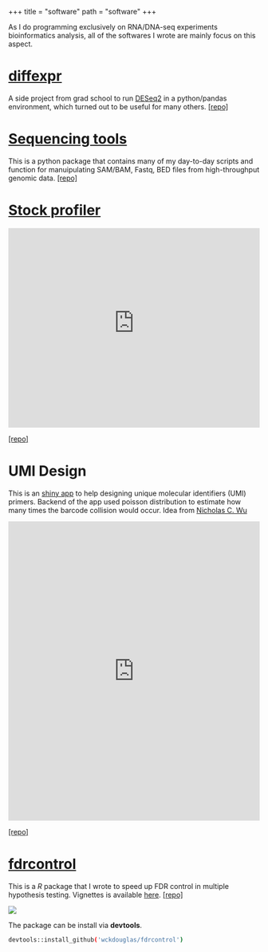 +++
title = "software"
path = "software"
+++

As I do programming exclusively on RNA/DNA-seq experiments bioinformatics analysis, all of the softwares I wrote are mainly focus on this aspect.

# [diffexpr](https://github.com/wckdouglas/diffexpr) #

A side project from grad school to run [DESeq2](https://bioconductor.org/packages/release/bioc/html/DESeq2.html) in a python/pandas environment, which turned out to be useful for many others. [[repo]](https://github.com/wckdouglas/diffexpr)

# [Sequencing tools](https://github.com/wckdouglas/sequencing_tools) #

This is a python package that contains many of my day-to-day scripts and function for manuipulating SAM/BAM, Fastq, BED files from high-throughput genomic data. [[repo]](https://github.com/wckdouglas/sequencing_tools)

# [Stock profiler](https://stock-baseline.onrender.com/) #

<iframe src="https://stock-baseline.onrender.com/" style="border:none ; width: 100%; height: 400px"></iframe>

[[repo]](https://github.com/wckdouglas/wu-stock)

# UMI Design #

This is an [shiny app](https://wckdouglas.shinyapps.io/UMI_design/) to help designing unique molecular identifiers (UMI) primers. Backend of the app used poisson distribution to estimate how many times the barcode collision would occur. Idea from [Nicholas C. Wu](https://wchnicholas.github.io/)

<iframe src="https://wckdouglas.shinyapps.io/UMI_design/" style="border: none; width: 100%; height: 600px"></iframe>

[[repo]](https://github.com/wckdouglas/umi_design)



# [fdrcontrol](https://github.com/wckdouglas/fdrcontrol.git) #

This is a *R* package that I wrote to speed up FDR control in multiple hypothesis testing. Vignettes is available [here](http://rawgit.com/wckdouglas/fdrcontrol/master/vignettes/fdrcontrol.html).  [[repo]](https://github.com/wckdouglas/fdrcontrol.git)

<img src='/article_images/softwares/fdrcontrol.png'>

The package can be install via **devtools**.
```bash
devtools::install_github('wckdouglas/fdrcontrol')
```
